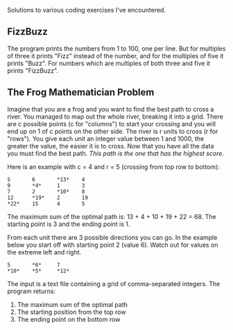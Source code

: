 Solutions to various coding exercises I've encountered.

FizzBuzz
--------

The program prints the numbers from 1 to 100, one per line. But for multiples
of three it prints "Fizz" instead of the number, and for the multiples of five it prints "Buzz". 
For numbers which are multiples of both three and five it prints "FizzBuzz".

The Frog Mathematician Problem
------------------------------

Imagine that you are a frog and you want to find the best path to cross a river. 
You managed to map out the whole river, breaking it into a grid.
There are c possible points (c for "columns") to start your crossing and you will end up on 1 of c 
points on the other side. The river is r units to cross (r for "rows"). 
You give each unit an integer value between 1 and 1000, the greater the value, the easier it is to 
cross. Now that you have all the data you must find the best path. 
*This path is the one that has the highest score.*

Here is an example with c = 4 and r = 5 (crossing from top row to bottom):

	5		6		*13*	4
	9		*4*		1		3
	7		2		*10*	8
	12		*19*	2		19
	*22*	15		4		5

The maximum sum of the optimal path is:
	13 + 4 + 10 + 19 + 22 = 68.
The starting point is 3 and the ending point is 1.

From each unit there are 3 possible directions you can go. In the example below you start off with 
starting point 2 (value 6).  Watch out for values on the extreme left and right.

	5		*6*		7
	*10*	*5*		*12*

The input is a text file containing a grid of comma-separated integers. The program returns:
1. The maximum sum of the optimal path
2. The starting position from the top row
3. The ending point on  the bottom row